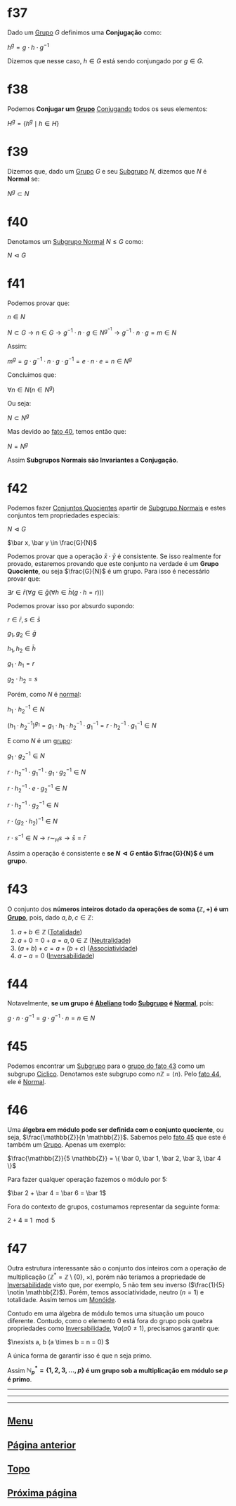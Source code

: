 # f37

Dado um [Grupo](/page%201.md#f11) $G$ definimos uma **Conjugação** como:

$h^g = g \cdot h \cdot g^{-1}$

Dizemos que nesse caso, $h \in G$ está sendo conjungado por $g \in G$.

# f38

Podemos **Conjugar um [Grupo](/page%201.md#f11)** [Conjugando](#f37) todos os seus elementos:

$H^g = \{ h^g \mid h \in H \}$

# f39

Dizemos que, dado um [Grupo](/page%201.md#f11) $G$ e seu [Subgrupo](/page%203.md#27) $N$, dizemos que $N$ é **Normal** se:

$N^g \subset N$

# f40

Denotamos um [Subgrupo Normal](#f39) $N \le G$ como:

$N \vartriangleleft G$

# f41

Podemos provar que:

$n \in N$

$N \subset G \to n \in G \to g^{-1} \cdot n \cdot g \in N^{g^{-1}} \to g^{-1} \cdot n \cdot g = m \in N$

Assim:

$m^g = g \cdot g^{-1} \cdot n \cdot g \cdot g^{-1} = e \cdot n \cdot e = n \in N^g$

Concluimos que:

$\forall n \in N (n \in N^g)$

Ou seja:

$N \subset N^g$

Mas devido ao [fato 40](#f40), temos então que:

$N = N^g$

Assim **Subgrupos Normais são Invariantes a Conjugação**.

# f42

Podemos fazer [Conjuntos Quocientes](/page%203.md#f35) apartir de [Subgrupo Normais](#f39) e estes conjuntos tem propriedades especiais:

$N \vartriangleleft G$

$\bar x, \bar y \in \frac{G}{N}$

Podemos provar que a operação $\bar x \cdot \bar y$ é consistente. Se isso realmente for provado, estaremos provando que este conjunto na verdade é um **Grupo Quociente**, ou seja $\frac{G}{N}$ é um grupo. Para isso é necessário provar que:

$\exists r \in \bar r (\forall g \in \bar g (\forall h \in \bar h (g \cdot h = r)))$

Podemos provar isso por absurdo supondo:

$r \in \bar r, s \in \bar s$

$g_1, g_2 \in \bar g$

$h_1, h_2 \in \bar h$

$g_1 \cdot h_1 = r$

$g_2 \cdot h_2 = s$

Porém, como $N$ é [normal](#f39):

$h_1 \cdot h_2^{-1} \in N$

$(h_1 \cdot h_2^{-1})^{g_1} = g_1 \cdot h_1 \cdot h_2^{-1} \cdot g_1^{-1} = r \cdot h_2^{-1} \cdot g_1^{-1} \in N$

E como $N$ é um [grupo](/page%201.md#f11):

$g_1 \cdot g_2^{-1} \in N$

$r \cdot h_2^{-1} \cdot g_1^{-1} \cdot g_1 \cdot g_2^{-1} \in N$

$r \cdot h_2^{-1} \cdot e \cdot g_2^{-1} \in N$

$r \cdot h_2^{-1} \cdot g_2^{-1} \in N$

$r \cdot (g_2 \cdot h_2)^{-1} \in N$

$r \cdot s^{-1} \in N \to r \sim_H s \to \bar s = \bar r$

Assim a operação é consistente e **se $N \vartriangleleft G$ então $\frac{G}{N}$ é um grupo**.

# f43

O conjunto dos **números inteiros dotado da operações de soma $(\mathbb{Z}, +)$ é um [Grupo](/page%201.md#11)**, pois, dado $a, b, c \in \mathbb{Z}$:

1. $a + b \in \mathbb{Z}$ ([Totalidade](/page%201.md#f1))
2. $a + 0 = 0 + a = a, 0 \in \mathbb{Z}$ ([Neutralidade](/page%201.md#f6))
3. $(a + b) + c = a + (b + c)$ ([Associatividade](/page%201.md#f4))
4. $a - a  = 0$ ([Inversabilidade](/page%201.md#f9))

# f44

Notavelmente, **se um grupo é [Abeliano](/page%201.md#14) todo [Subgrupo](/page%203.md#27) é [Normal](#f39)**, pois:

$g \cdot n \cdot g^{-1} = g \cdot g^{-1} \cdot n = n \in N$

# f45

Podemos encontrar um [Subgrupo](/page%203.md#27) para o [grupo do fato 43](#f42) como um subgrupo [Ciclico](/page%202.md#f25). Denotamos este subgrupo como $n \mathbb{Z} = \langle n \rangle$. Pelo [fato 44](#f44), ele é [Normal](#39).

# f46

Uma **álgebra em módulo pode ser definida com o conjunto quociente**, ou seja, $\frac{\mathbb{Z}}{n \mathbb{Z}}$. Sabemos pelo [fato 45](#f45) que este é também um [Grupo](/page%201.md#11). Apenas um exemplo:

$\frac{\mathbb{Z}}{5 \mathbb{Z}} = \{ \bar 0, \bar 1, \bar 2, \bar 3, \bar 4 \}$

Para fazer qualquer operação fazemos o módulo por 5:

$\bar 2 + \bar 4 = \bar 6 = \bar 1$

Fora do contexto de grupos, costumamos representar da seguinte forma:

$2 + 4 \equiv 1 \mod 5$

# f47

Outra estrutura interessante são o conjunto dos inteiros com a operação de multiplicação ($\mathbb{Z}^* =\mathbb{Z} \setminus \{0\}$, $\times$), porém não teríamos a propriedade de [Inversabilidade](/page%201.md#f9) visto que, por exemplo, 5 não tem seu inverso ($\frac{1}{5} \notin \mathbb{Z}$). Porém, temos associatividade, neutro ($n = 1$) e totalidade. Assim temos um [Monóide](/page%201.md#f8).

Contudo em uma álgebra de módulo temos uma situação um pouco diferente. Contudo, como o elemento $0$ está fora do grupo pois quebra propriedades como [Inversabilidade](/page%201.md#f9), $\forall a (a 0 \ne 1)$, precisamos garantir que:

$\nexists a, b (a \times b = n = 0)
$

A única forma de garantir isso é que n seja primo.

Assim **$\mathbb{N}^*_p = \{1, 2, 3, ..., p\}$ é um grupo sob a multiplicação em módulo se $p$ é primo**.

---
---
---

## [Menu](/readme.md)

## [Página anterior](/page%203.md)

## [Topo](#f37)

## [Próxima página](/page%205.md)